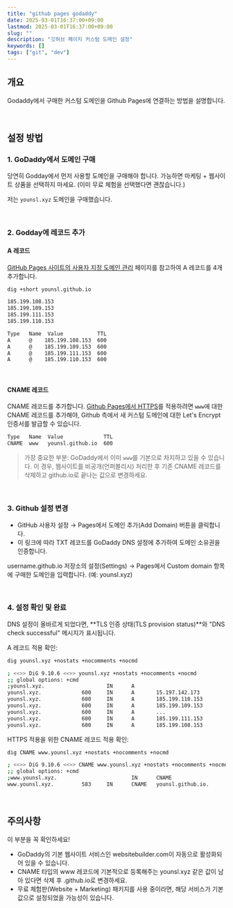 ```yaml
---
title: "github pages godaddy"
date: 2025-03-01T16:37:00+09:00
lastmod: 2025-03-01T16:37:00+09:00
slug: ""
description: "깃허브 페이지 커스텀 도메인 설정"
keywords: []
tags: ["git", "dev"]
---
```


## 개요

Godaddy에서 구매한 커스텀 도메인을 Github Pages에 연결하는 방법을 설명합니다.

&nbsp;

## 설정 방법

### 1. GoDaddy에서 도메인 구매

당연히 Godday에서 먼저 사용할 도메인을 구매해야 합니다. 가능하면 마케팅 + 웹사이트 상품을 선택하지 마세요. (이미 무료 체험을 선택했다면 괜찮습니다.)

저는 `younsl.xyz` 도메인을 구매했습니다.

&nbsp;

### 2. Godday에 레코드 추가

#### A 레코드

[GitHub Pages 사이트의 사용자 지정 도메인 관리](https://docs.github.com/ko/pages/configuring-a-custom-domain-for-your-github-pages-site/managing-a-custom-domain-for-your-github-pages-site) 페이지를 참고하여 A 레코드를 4개 추가합니다.

```bash
dig +short younsl.github.io
```

```bash
185.199.108.153
185.199.109.153
185.199.111.153
185.199.110.153
```

```bash
Type   Name  Value           TTL
A      @    185.199.108.153  600
A      @    185.199.109.153  600
A      @    185.199.111.153  600
A      @    185.199.110.153  600
```

&nbsp;

#### CNAME 레코드

CNAME 레코드를 추가합니다. [Github Pages에서 HTTPS](https://docs.github.com/ko/pages/configuring-a-custom-domain-for-your-github-pages-site/troubleshooting-custom-domains-and-github-pages#https-errors)를 적용하려면 `www`에 대한 CNAME 레코드를 추가해야, Github 측에서 새 커스텀 도메인에 대한 Let's Encrypt 인증서를 발급할 수 있습니다.

```bash
Type   Name  Value             TTL
CNAME  www   younsl.github.io  600
```

> 가장 중요한 부분: GoDaddy에서 이미 `www`를 기본으로 차지하고 있을 수 있습니다. 이 경우, 웹사이트를 비공개(언퍼블리시) 처리한 후 기존 CNAME 레코드를 삭제하고 github.io로 끝나는 값으로 변경하세요.

&nbsp;

### 3. Github 설정 변경

- GitHub 사용자 설정 → Pages에서 도메인 추가(Add Domain) 버튼을 클릭합니다.
- 이 링크에 따라 TXT 레코드를 GoDaddy DNS 설정에 추가하여 도메인 소유권을 인증합니다.

username.github.io 저장소의 설정(Settings) → Pages에서 Custom domain 항목에 구매한 도메인을 입력합니다. (예: younsl.xyz)

&nbsp;

### 4. 설정 확인 및 완료

DNS 설정이 올바르게 되었다면, **TLS 인증 상태(TLS provision status)**와 "DNS check successful" 메시지가 표시됩니다.

A 레코드 적용 확인:

```bash
dig younsl.xyz +nostats +nocomments +nocmd
```

```bash
; <<>> DiG 9.10.6 <<>> younsl.xyz +nostats +nocomments +nocmd
;; global options: +cmd
;younsl.xyz.                    IN      A
younsl.xyz.             600     IN      A       15.197.142.173
younsl.xyz.             600     IN      A       185.199.110.153
younsl.xyz.             600     IN      A       185.199.109.153
younsl.xyz.             600     IN      A       ...
younsl.xyz.             600     IN      A       185.199.111.153
younsl.xyz.             600     IN      A       185.199.108.153
```

HTTPS 적용을 위한 CNAME 레코드 적용 확인:

```bash
dig CNAME www.younsl.xyz +nostats +nocomments +nocmd
```

```bash
; <<>> DiG 9.10.6 <<>> CNAME www.younsl.xyz +nostats +nocomments +nocmd
;; global options: +cmd
;www.younsl.xyz.                        IN      CNAME
www.younsl.xyz.         583     IN      CNAME   younsl.github.io.
```
&nbsp;

## 주의사항

이 부분을 꼭 확인하세요!

- GoDaddy의 기본 웹사이트 서비스인 websitebuilder.com이 자동으로 활성화되어 있을 수 있습니다.
- CNAME 타입의 www 레코드에 기본적으로 등록해주는 younsl.xyz 같은 값이 남아 있다면 삭제 후 <USERNAME>.github.io로 변경하세요.
- 무료 체험판(Website + Marketing) 패키지를 사용 중이라면, 해당 서비스가 기본값으로 설정되었을 가능성이 있습니다.